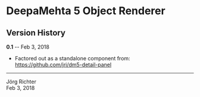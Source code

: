 # DeepaMehta 5 Object Renderer

## Version History

**0.1** -- Feb 3, 2018

* Factored out as a standalone component from:  
  https://github.com/jri/dm5-detail-panel

------------
Jörg Richter  
Feb 3, 2018
